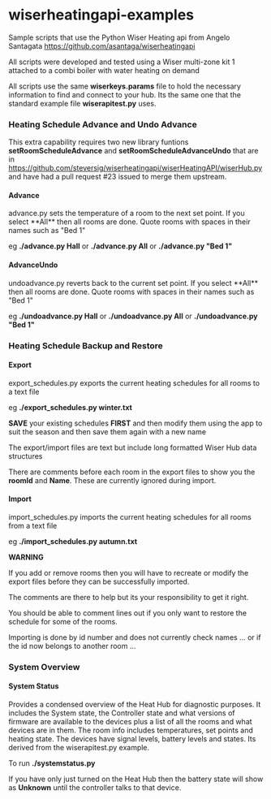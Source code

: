 # wiserheatingapi-examples
Sample scripts that use the Python Wiser Heating api from Angelo Santagata https://github.com/asantaga/wiserheatingapi

All scripts were developed and tested using a Wiser multi-zone kit 1 attached to a combi boiler with water heating on demand

All scripts use the same **wiserkeys.params** file to hold the necessary information to find and connect to your hub. Its the same one that the standard example file **wiserapitest.py** uses.

<h3>Heating Schedule Advance and Undo Advance</h3>

This extra capability requires two new library funtions **setRoomScheduleAdvance** and  **setRoomScheduleAdvanceUndo** that are in https://github.com/steversig/wiserheatingapi/wiserHeatingAPI/wiserHub.py and have had a pull request #23 issued to merge them upstream.

<h4>Advance</h4> advance.py sets the temperature of a room to the next set point. If you select **All** then all rooms are done. Quote rooms with spaces in their names such as "Bed 1"

eg **./advance.py Hall**
or **./advance.py All**
or **./advance.py "Bed 1"**

<h4>AdvanceUndo</h4> undoadvance.py reverts back to the current set point. If you select **All** then all rooms are done. Quote rooms with spaces in their names such as "Bed 1"

eg **./undoadvance.py Hall**
or **./undoadvance.py All**
or **./undoadvance.py "Bed 1"**

<h3>Heating Schedule Backup and Restore</h3>

<h4>Export</h4> export_schedules.py exports the current heating schedules for all rooms to a text file

eg **./export_schedules.py winter.txt**

**SAVE** your existing schedules **FIRST** and then modify them using the app to suit the season and then save them again with a new name

The export/import files are text but include long formatted Wiser Hub data structures

There are comments before each room in the export files to show you the **roomId** and **Name**. These are currently ignored during import.

<h4>Import</h4> import_schedules.py imports the current heating schedules for all rooms from a text file

eg **./import_schedules.py autumn.txt**

**WARNING**

If you add or remove rooms then you will have to recreate or modify the export files before they can be successfully imported.

The comments are there to help but its your responsibility to get it right. 

You should be able to comment lines out if you only want to restore the schedule for some of the rooms.

Importing is done by id number and does not currently check names ... or if the id now belongs to another room ...

<h3>System Overview</h3>

<h4>System Status</h4>Provides a condensed overview of the Heat Hub for diagnostic purposes. It includes the System state, the Controller state and what versions of firmware are available to the devices plus a list of all the rooms and what devices are in them. The room info includes temperatures, set points and heating state. The devices have signal levels, battery levels and states. Its derived from the wiserapitest.py example. 

To run **./systemstatus.py**

If you have only just turned on the Heat Hub then the battery state will show as **Unknown** until the controller talks to that device.
